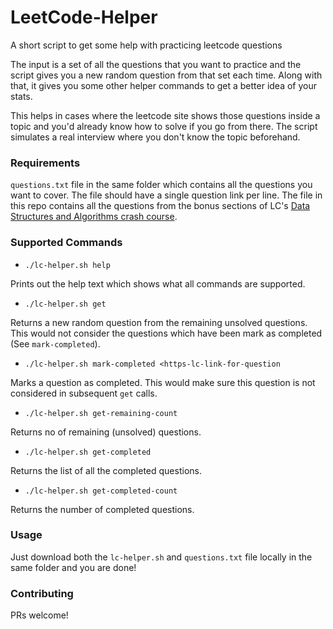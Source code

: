 # LeetCode-Helper
A short script to get some help with practicing leetcode questions

The input is a set of all the questions that you want to practice and the script gives you a new random question from that set each time. 
Along with that, it gives you some other helper commands to get a better idea of your stats.

This helps in cases where the leetcode site shows those questions inside a topic
and you'd already know how to solve if you go from there. The script simulates a
real interview where you don't know the topic beforehand.

### Requirements 
`questions.txt` file in the same folder which contains all the questions you want to cover. 
The file should have a single question link per line. The file in this repo contains 
all the questions from the bonus sections of LC's [Data Structures and Algorithms crash course][1].

### Supported Commands

* `./lc-helper.sh help`

Prints out the help text which shows what all commands are supported.

* `./lc-helper.sh get`

Returns a new random question from the remaining unsolved questions. This would not consider the questions which have been mark as completed (See `mark-completed`).

* `./lc-helper.sh mark-completed <https-lc-link-for-question`

Marks a question as completed. This would make sure this question is not considered in subsequent `get` calls. 

* `./lc-helper.sh get-remaining-count`

Returns no of remaining (unsolved) questions.

* `./lc-helper.sh get-completed`

Returns the list of all the completed questions. 

* `./lc-helper.sh get-completed-count`

Returns the number of completed questions. 

### Usage

Just download both the `lc-helper.sh` and `questions.txt` file locally in the same folder and you are done!

### Contributing

PRs welcome!

[1]: https://leetcode.com/explore/interview/card/leetcodes-interview-crash-course-data-structures-and-algorithms/
